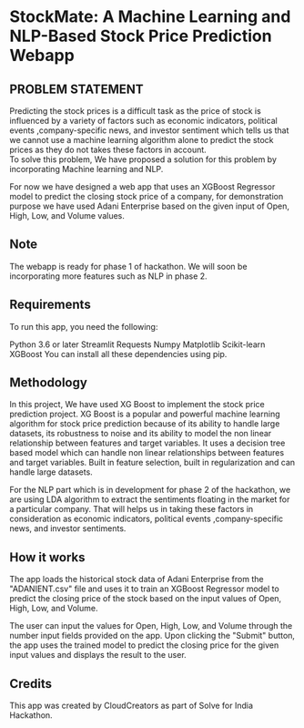 # StockMate: A Machine Learning and NLP-Based Stock Price Prediction Webapp

## PROBLEM STATEMENT
Predicting the stock prices is a difficult task as the price of stock is influenced by a variety of factors such as economic indicators, political events ,company-specific news, and investor sentiment which tells  us that we cannot use a machine learning algorithm alone to predict the stock prices as they do not  takes these factors in account.  
To solve this problem, We have proposed a solution for this problem by incorporating Machine learning  and NLP.

For now we have designed a web app that uses an XGBoost Regressor model to predict the closing stock price of a company, for demonstration purpose we have used Adani Enterprise based on the given input of Open, High, Low, and Volume values.


## Note
The webapp is ready for phase 1 of hackathon. We will soon be incorporating more features such as NLP in phase 2.

## Requirements
To run this app, you need the following:

Python 3.6 or later
Streamlit
Requests
Numpy
Matplotlib
Scikit-learn
XGBoost
You can install all these dependencies using pip.

## Methodology
In this project, We have used XG Boost to implement the stock price prediction project.  XG Boost is a popular and powerful machine learning algorithm for stock price prediction because of its ability to handle large datasets, its robustness to noise and its ability to model the non linear relationship between features and target variables. It uses a decision tree based model which can handle non linear relationships between features and target variables. Built in feature selection, built in regularization and can handle large datasets. 

For the NLP part which is in development for phase 2 of the hackathon, we are using LDA algorithm to extract the sentiments floating in the market for a particular company. That will helps us in taking these factors in consideration as economic indicators, political events ,company-specific news, and investor sentiments.

## How it works
The app loads the historical stock data of Adani Enterprise from the "ADANIENT.csv" file and uses it to train an XGBoost Regressor model to predict the closing price of the stock based on the input values of Open, High, Low, and Volume.

The user can input the values for Open, High, Low, and Volume through the number input fields provided on the app. Upon clicking the "Submit" button, the app uses the trained model to predict the closing price for the given input values and displays the result to the user.

## Credits
This app was created by CloudCreators as part of Solve for India Hackathon.

